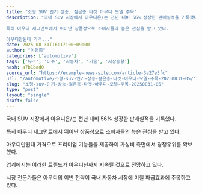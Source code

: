```yaml
---
title: "소형 SUV 인기 상승, 젊은층 타겟 아우디 모델 주목"
description: "국내 SUV 시장에서 아우디은/는 전년 대비 56% 성장한 판매실적을 기록했다.

특히 아우디 세그먼트에서 뛰어난 상품성으로 소비자들의 높은 관심을 받고 있다.

아우디만원대 가격..."
date: 2025-08-31T16:17:00+09:00
author: "이영희"
categories: ['automotive']
tags: ['뉴스', '이슈', '자동차', '기술', '시장동향']
hash: a7b1bad0
source_url: "https://example-news-site.com/article-3a27e3fc"
url: "/automotive/소형-suv-인기-상승-젊은층-타겟-아우디-모델-주목-20250831-05/"
slug: "소형-suv-인기-상승-젊은층-타겟-아우디-모델-주목-20250831-05"
type: "post"
layout: "single"
draft: false
---
```


국내 SUV 시장에서 아우디은/는 전년 대비 56% 성장한 판매실적을 기록했다.

특히 아우디 세그먼트에서 뛰어난 상품성으로 소비자들의 높은 관심을 받고 있다.

아우디만원대 가격으로 프리미엄 기능들을 제공하여 가성비 측면에서 경쟁우위를 확보했다.

업계에서는 이러한 트렌드가 아우디년까지 지속될 것으로 전망하고 있다.

시장 전문가들은 아우디의 이번 전략이 국내 자동차 시장에 미칠 파급효과에 주목하고 있다.
